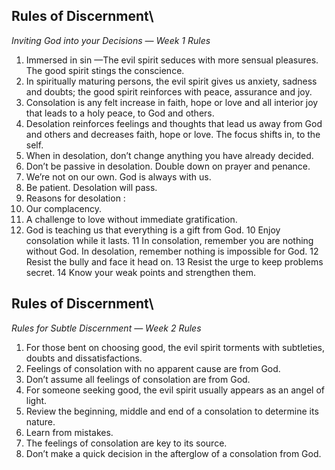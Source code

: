 ## Rules of Discernment\
*Inviting God into your Decisions — Week 1 Rules*

1.	Immersed in sin —The evil spirit seduces with more sensual pleasures. The good spirit stings the conscience.
2.	In spiritually maturing persons, the evil spirit gives us anxiety, sadness and doubts; the good spirit reinforces with peace, assurance and joy.
3.	Consolation is any felt increase in faith, hope or love and all interior joy that leads to a holy peace, to God and
others.
4.	Desolation reinforces feelings and thoughts that lead us away from God and others and decreases faith, hope or love. The focus shifts in, to the self.
5.	When in desolation, don’t change anything you have already decided.
6.	Don’t be passive in desolation. Double down on prayer and penance.
7.	We’re not on our own. God is always with us.
8. Be patient. Desolation will pass.  
9.	Reasons for desolation : 
  1. Our complacency.
  2. A challenge to love without immediate gratification.
  3. God is teaching us that everything is a gift from God.
10	Enjoy consolation while it lasts.
11	In consolation, remember you are nothing without God.
In desolation, remember nothing is impossible for God.
12	Resist the bully and face it head on.
13	Resist the urge to keep problems secret.
14	Know your weak points and strengthen them.

## Rules of Discernment\
*Rules for Subtle Discernment — Week 2 Rules*

1.	For those bent on choosing good, the evil spirit torments with subtleties, doubts and dissatisfactions.
2.	Feelings of consolation with no apparent cause are from God.
3.	Don’t assume all feelings of consolation are from God.
4.	For someone seeking good, the evil spirit usually appears as an angel of light.
5.	Review the beginning, middle and end of a consolation to determine its nature.
6.	Learn from mistakes.
7.	The feelings of consolation are key to its source.
8.	Don’t make a quick decision in the afterglow of a consolation from God.


